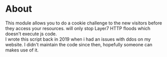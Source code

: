 # About

This module allows you to do a cookie challenge to the new visitors before they access your resources.
will only stop Layer7 HTTP floods which doesn't execute js code.\
I wrote this script back in 2019 when i had an issues with ddos on my 
website. I didn't maintain the code since then, hopefully someone can 
makes use of it.
